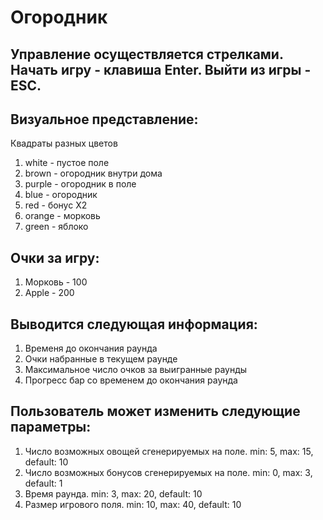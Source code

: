 # Огородник

## Управление осуществляется стрелками. Начать игру - клавиша Enter. Выйти из игры - ESC.

## Визуальное представление:

Квадраты разных цветов
1. white - пустое поле
2. brown - огородник внутри дома
3. purple - огородник в поле
4. blue - огородник
5. red - бонус X2
6. orange - морковь
7. green - яблоко

## Очки за игру:
 
 1. Морковь - 100
 2. Apple - 200

## Выводится следующая информация:

1. Временя до окончания раунда
2. Очки набранные в текущем раунде
3. Максимальное число очков за выигранные раунды
4. Прогресс бар со временем до окончания раунда

## Пользователь может изменить следующие параметры:
1. Число возможных овощей сгенерируемых на поле. min: 5, max: 15, default: 10
2. Число возможных бонусов сгенерируемых на поле. min: 0, max: 3, default: 1
3. Время раунда. min: 3, max: 20, default: 10
4. Размер игрового поля. min: 10, max: 40, default: 10
